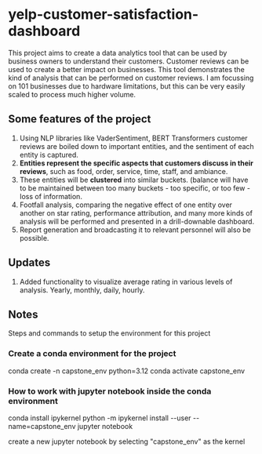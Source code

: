 # yelp-customer-satisfaction-dashboard

This project aims to create a data analytics tool that can be used by business owners to understand their customers. Customer reviews can be used to create a better impact on businesses. This tool demonstrates the kind of analysis that can be performed on customer reviews. I am focussing on 101 businesses due to hardware limitations, but this can be very easily scaled to process much higher volume.

## Some features of the project

1. Using NLP libraries like VaderSentiment, BERT Transformers customer reviews are boiled down to important entities, and the sentiment of each entity is captured.
2. **Entities represent the specific aspects that customers discuss in their reviews**, such as food, order, service, time, staff, and ambiance.
3. These entities will be **clustered** into similar buckets. (balance will have to be maintained between too many buckets - too specific, or too few - loss of information.
4. Footfall analysis, comparing the negative effect of one entity over another on star rating, performance attribution, and many more kinds of analysis will be performed and presented in a drill-downable dashboard.
5. Report generation and broadcasting it to relevant personnel will also be possible.

## Updates

1. Added functionality to visualize average rating in various levels of analysis. Yearly, monthly, daily, hourly.


## Notes

Steps and commands to setup the environment for this project

### Create a conda environment for the project
conda create -n capstone_env python=3.12
conda activate capstone_env

### How to work with jupyter notebook inside the conda environment
conda install ipykernel
python -m ipykernel install --user --name=capstone_env
jupyter notebook

create a new jupyter notebook by selecting "capstone_env" as the kernel
